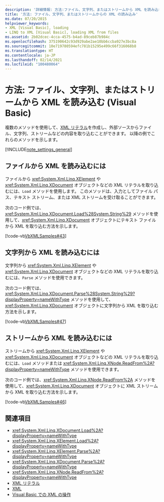 ```yaml
---
description: '詳細情報: 方法:ファイル、文字列、またはストリームから XML を読み込む (Visual Basic)'
title: '方法: ファイル、文字列、またはストリームからの XML の読み込み'
ms.date: 07/20/2015
helpviewer_keywords:
- XML [Visual Basic], loading
- LINQ to XML [Visual Basic], loading XML from files
ms.assetid: 2b02dcec-4cca-4575-b4ad-89ceb87b984c
ms.openlocfilehash: 375190642c93d929abe2ae10bb6ccba927e3bc8a
ms.sourcegitcommit: 10e719780594efc781b15295e499c66f316068b8
ms.translationtype: HT
ms.contentlocale: ja-JP
ms.lasthandoff: 02/14/2021
ms.locfileid: "100480064"
---
```

# <a name="how-to-load-xml-from-a-file-string-or-stream-visual-basic"></a>方法: ファイル、文字列、またはストリームから XML を読み込む (Visual Basic)

複数のメソッドを使用して、[XML リテラル](../../../language-reference/xml-literals/index.md)を作成し、外部ソースからファイル、文字列、ストリームなどの内容を取り込むことができます。 以降の例でこれらのメソッドを示します。

[!INCLUDE[note_settings_general](~/includes/note-settings-general-md.md)]

## <a name="to-load-xml-from-a-file"></a>ファイルから XML を読み込むには

ファイルから <xref:System.Xml.Linq.XElement> や <xref:System.Xml.Linq.XDocument> オブジェクトなどの XML リテラルを取り込むには、`Load` メソッドを使用します。 このメソッドは、入力としてファイル パス、テキスト ストリーム、または XML ストリームを受け取ることができます。

次のコード例では、<xref:System.Xml.Linq.XDocument.Load%28System.String%29> メソッドを使用して、<xref:System.Xml.Linq.XDocument> オブジェクトにテキスト ファイルから XML を取り込む方法を示します。

[!code-vb[VbXMLSamples#43](~/samples/snippets/visualbasic/VS_Snippets_VBCSharp/VbXMLSamples/VB/XMLSamples15.vb#43)]

## <a name="to-load-xml-from-a-string"></a>文字列から XML を読み込むには

文字列から <xref:System.Xml.Linq.XElement> や <xref:System.Xml.Linq.XDocument> オブジェクトなどの XML リテラルを取り込むには、`Parse` メソッドを使用できます。

次のコード例では、<xref:System.Xml.Linq.XDocument.Parse%28System.String%29?displayProperty=nameWithType> メソッドを使用して、<xref:System.Xml.Linq.XDocument> オブジェクトに文字列から XML を取り込む方法を示します。

[!code-vb[VbXMLSamples#47](~/samples/snippets/visualbasic/VS_Snippets_VBCSharp/VbXMLSamples/VB/XMLSamples15.vb#47)]

## <a name="to-load-xml-from-a-stream"></a>ストリームから XML を読み込むには

ストリームから <xref:System.Xml.Linq.XElement> や <xref:System.Xml.Linq.XDocument> オブジェクトなどの XML リテラルを取り込むには、`Load` メソッドまたは <xref:System.Xml.Linq.XNode.ReadFrom%2A?displayProperty=nameWithType> メソッドを使用できます。

次のコード例では、<xref:System.Xml.Linq.XNode.ReadFrom%2A> メソッドを使用して、<xref:System.Xml.Linq.XDocument> オブジェクトに XML ストリームから XML を取り込む方法を示します。

[!code-vb[VbXMLSamples#46](~/samples/snippets/visualbasic/VS_Snippets_VBCSharp/VbXMLSamples/VB/XMLSamples15.vb#46)]

## <a name="see-also"></a>関連項目

- <xref:System.Xml.Linq.XDocument.Load%2A?displayProperty=nameWithType>
- <xref:System.Xml.Linq.XElement.Load%2A?displayProperty=nameWithType>
- <xref:System.Xml.Linq.XElement.Parse%2A?displayProperty=nameWithType>
- <xref:System.Xml.Linq.XDocument.Parse%2A?displayProperty=nameWithType>
- <xref:System.Xml.Linq.XNode.ReadFrom%2A?displayProperty=nameWithType>
- [XML リテラル](../../../language-reference/xml-literals/index.md)
- [XML](index.md)
- [Visual Basic での XML の操作](manipulating-xml.md)
